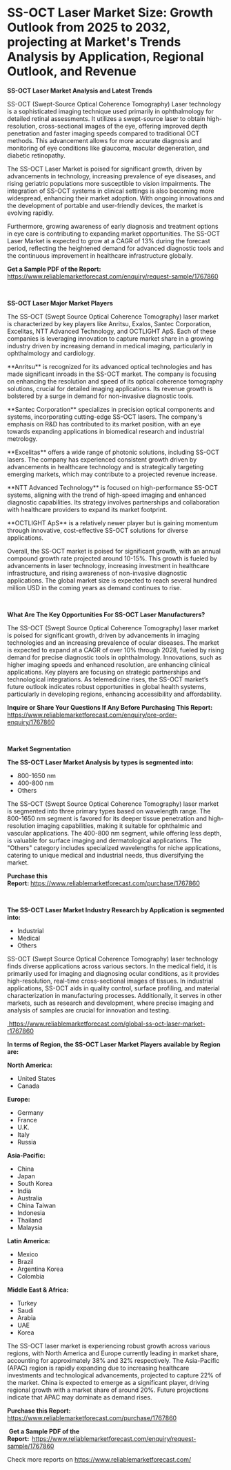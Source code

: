<p><h1>SS-OCT Laser Market Size: Growth Outlook from 2025 to 2032, projecting at Market's Trends Analysis by Application, Regional Outlook, and Revenue</h1></p><p><strong>SS-OCT Laser Market Analysis and Latest Trends</strong></p>
<p><p>SS-OCT (Swept-Source Optical Coherence Tomography) Laser technology is a sophisticated imaging technique used primarily in ophthalmology for detailed retinal assessments. It utilizes a swept-source laser to obtain high-resolution, cross-sectional images of the eye, offering improved depth penetration and faster imaging speeds compared to traditional OCT methods. This advancement allows for more accurate diagnosis and monitoring of eye conditions like glaucoma, macular degeneration, and diabetic retinopathy.</p><p>The SS-OCT Laser Market is poised for significant growth, driven by advancements in technology, increasing prevalence of eye diseases, and rising geriatric populations more susceptible to vision impairments. The integration of SS-OCT systems in clinical settings is also becoming more widespread, enhancing their market adoption. With ongoing innovations and the development of portable and user-friendly devices, the market is evolving rapidly.</p><p>Furthermore, growing awareness of early diagnosis and treatment options in eye care is contributing to expanding market opportunities. The SS-OCT Laser Market is expected to grow at a CAGR of 13% during the forecast period, reflecting the heightened demand for advanced diagnostic tools and the continuous improvement in healthcare infrastructure globally.</p></p>
<p><strong>Get a Sample PDF of the Report:&nbsp;</strong> <a href="https://www.reliablemarketforecast.com/enquiry/request-sample/1767860?utm_campaign=2781&utm_medium=2&utm_source=Github&utm_content=ia&utm_term=06042025&utm_id=ss-oct-laser">https://www.reliablemarketforecast.com/enquiry/request-sample/1767860</a></p>
<p>&nbsp;</p>
<p><strong>SS-OCT Laser Major Market Players</strong></p>
<p><p>The SS-OCT (Swept Source Optical Coherence Tomography) laser market is characterized by key players like Anritsu, Exalos, Santec Corporation, Excelitas, NTT Advanced Technology, and OCTLIGHT ApS. Each of these companies is leveraging innovation to capture market share in a growing industry driven by increasing demand in medical imaging, particularly in ophthalmology and cardiology.</p><p>**Anritsu** is recognized for its advanced optical technologies and has made significant inroads in the SS-OCT market. The company is focusing on enhancing the resolution and speed of its optical coherence tomography solutions, crucial for detailed imaging applications. Its revenue growth is bolstered by a surge in demand for non-invasive diagnostic tools.</p><p>**Santec Corporation** specializes in precision optical components and systems, incorporating cutting-edge SS-OCT lasers. The company's emphasis on R&D has contributed to its market position, with an eye towards expanding applications in biomedical research and industrial metrology.</p><p>**Excelitas** offers a wide range of photonic solutions, including SS-OCT lasers. The company has experienced consistent growth driven by advancements in healthcare technology and is strategically targeting emerging markets, which may contribute to a projected revenue increase.</p><p>**NTT Advanced Technology** is focused on high-performance SS-OCT systems, aligning with the trend of high-speed imaging and enhanced diagnostic capabilities. Its strategy involves partnerships and collaboration with healthcare providers to expand its market footprint.</p><p>**OCTLIGHT ApS** is a relatively newer player but is gaining momentum through innovative, cost-effective SS-OCT solutions for diverse applications. </p><p>Overall, the SS-OCT market is poised for significant growth, with an annual compound growth rate projected around 10-15%. This growth is fueled by advancements in laser technology, increasing investment in healthcare infrastructure, and rising awareness of non-invasive diagnostic applications. The global market size is expected to reach several hundred million USD in the coming years as demand continues to rise.</p></p>
<p>&nbsp;</p>
<p><strong>What Are The Key Opportunities For SS-OCT Laser Manufacturers?</strong></p>
<p><p>The SS-OCT (Swept Source Optical Coherence Tomography) laser market is poised for significant growth, driven by advancements in imaging technologies and an increasing prevalence of ocular diseases. The market is expected to expand at a CAGR of over 10% through 2028, fueled by rising demand for precise diagnostic tools in ophthalmology. Innovations, such as higher imaging speeds and enhanced resolution, are enhancing clinical applications. Key players are focusing on strategic partnerships and technological integrations. As telemedicine rises, the SS-OCT market’s future outlook indicates robust opportunities in global health systems, particularly in developing regions, enhancing accessibility and affordability.</p></p>
<p><strong>Inquire or Share Your Questions If Any Before Purchasing This Report:</strong> <a href="https://www.reliablemarketforecast.com/enquiry/pre-order-enquiry/1767860?utm_campaign=2781&utm_medium=2&utm_source=Github&utm_content=ia&utm_term=06042025&utm_id=ss-oct-laser">https://www.reliablemarketforecast.com/enquiry/pre-order-enquiry/1767860</a></p>
<p>&nbsp;</p>
<p><strong>Market Segmentation</strong></p>
<p><strong>The SS-OCT Laser Market Analysis by types is segmented into:</strong></p>
<p><ul><li>800-1650 nm</li><li>400-800 nm</li><li>Others</li></ul></p>
<p><p>The SS-OCT (Swept Source Optical Coherence Tomography) laser market is segmented into three primary types based on wavelength range. The 800-1650 nm segment is favored for its deeper tissue penetration and high-resolution imaging capabilities, making it suitable for ophthalmic and vascular applications. The 400-800 nm segment, while offering less depth, is valuable for surface imaging and dermatological applications. The "Others" category includes specialized wavelengths for niche applications, catering to unique medical and industrial needs, thus diversifying the market.</p></p>
<p><strong>Purchase this Report:&nbsp;</strong><a href="https://www.reliablemarketforecast.com/purchase/1767860?utm_campaign=2781&utm_medium=2&utm_source=Github&utm_content=ia&utm_term=06042025&utm_id=ss-oct-laser">https://www.reliablemarketforecast.com/purchase/1767860</a></p>
<p>&nbsp;</p>
<p><strong>The SS-OCT Laser Market Industry Research by Application is segmented into:</strong></p>
<p><ul><li>Industrial</li><li>Medical</li><li>Others</li></ul></p>
<p><p>SS-OCT (Swept Source Optical Coherence Tomography) laser technology finds diverse applications across various sectors. In the medical field, it is primarily used for imaging and diagnosing ocular conditions, as it provides high-resolution, real-time cross-sectional images of tissues. In industrial applications, SS-OCT aids in quality control, surface profiling, and material characterization in manufacturing processes. Additionally, it serves in other markets, such as research and development, where precise imaging and analysis of samples are crucial for innovation and testing.</p></p>
<p><a href="https://www.reliablemarketforecast.com/global-ss-oct-laser-market-r1767860?utm_campaign=2781&utm_medium=2&utm_source=Github&utm_content=ia&utm_term=06042025&utm_id=ss-oct-laser">&nbsp;https://www.reliablemarketforecast.com/global-ss-oct-laser-market-r1767860</a></p>
<p><strong>In terms of Region, the SS-OCT Laser Market Players available by Region are:</strong></p>
<p>
    <p> <strong> North America: </strong>
        <ul>
            <li>United States</li>
            <li>Canada</li>
        </ul>
        </p> 
    <p> <strong> Europe: </strong>
        <ul>
            <li>Germany</li>
            <li>France</li>
            <li>U.K.</li>
            <li>Italy</li>
            <li>Russia</li>
        </ul>
        </p> 
    <p> <strong> Asia-Pacific: </strong>
        <ul>
            <li>China</li>
            <li>Japan</li>
            <li>South Korea</li>
            <li>India</li>
            <li>Australia</li>
            <li>China Taiwan</li>
            <li>Indonesia</li>
            <li>Thailand</li>
            <li>Malaysia</li>
        </ul>
        </p> 
    <p> <strong> Latin America: </strong>
        <ul>
            <li>Mexico</li>
            <li>Brazil</li>
            <li>Argentina Korea</li>
            <li>Colombia</li>
        </ul>
        </p> 
    <p> <strong> Middle East & Africa: </strong>
        <ul>
            <li>Turkey</li>
            <li>Saudi</li>
            <li>Arabia</li>
            <li>UAE</li>
            <li>Korea</li>
        </ul>
    </p>
    </p>
<p><p>The SS-OCT laser market is experiencing robust growth across various regions, with North America and Europe currently leading in market share, accounting for approximately 38% and 32% respectively. The Asia-Pacific (APAC) region is rapidly expanding due to increasing healthcare investments and technological advancements, projected to capture 22% of the market. China is expected to emerge as a significant player, driving regional growth with a market share of around 20%. Future projections indicate that APAC may dominate as demand rises.</p></p>
<p><strong>Purchase this Report: </strong><a href="https://www.reliablemarketforecast.com/purchase/1767860?utm_campaign=2781&utm_medium=2&utm_source=Github&utm_content=ia&utm_term=06042025&utm_id=ss-oct-laser">https://www.reliablemarketforecast.com/purchase/1767860</a></p>
<p>&nbsp;<strong>Get a Sample PDF of the Report:&nbsp;&nbsp;</strong><a href="https://www.reliablemarketforecast.com/enquiry/request-sample/1767860?utm_campaign=2781&utm_medium=2&utm_source=Github&utm_content=ia&utm_term=06042025&utm_id=ss-oct-laser">https://www.reliablemarketforecast.com/enquiry/request-sample/1767860</a></p>
<p><strong></strong></p>
<p>Check more reports on <a href="https://www.reliablemarketforecast.com/?utm_campaign=2781&utm_medium=2&utm_source=Github&utm_content=ia&utm_term=06042025&utm_id=ss-oct-laser">https://www.reliablemarketforecast.com/</a></p>